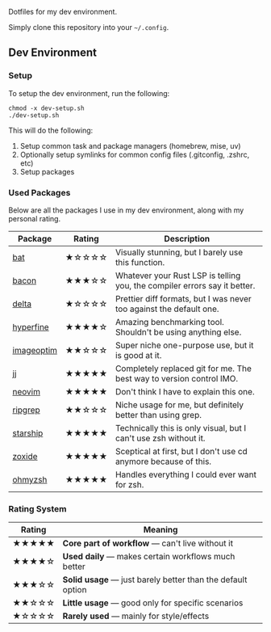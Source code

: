 Dotfiles for my dev environment.

Simply clone this repository into your `~/.config`.

## Dev Environment

### Setup

To setup the dev environment, run the following:

```shell
chmod -x dev-setup.sh
./dev-setup.sh
```

This will do the following:

1. Setup common task and package managers (homebrew, mise, uv)
2. Optionally setup symlinks for common config files (.gitconfig, .zshrc, etc)
3. Setup packages

### Used Packages

Below are all the packages I use in my dev environment, along with my personal rating.

| Package                                                | Rating | Description                                                               |
| ------------------------------------------------------ | ------ | ------------------------------------------------------------------------- |
| [bat](https://github.com/sharkdp/bat)                  | ★☆☆☆☆  | Visually stunning, but I barely use this function.                        |
| [bacon](https://github.com/Canop/bacon)                | ★★★☆☆  | Whatever your Rust LSP is telling you, the compiler errors say it better. |
| [delta](https://github.com/dandavison/delta)           | ★☆☆☆☆  | Prettier diff formats, but I was never too against the default one.       |
| [hyperfine](https://github.com/sharkdp/hyperfine)      | ★★★★☆  | Amazing benchmarking tool. Shouldn't be using anything else.              |
| [imageoptim](https://github.com/ImageOptim/ImageOptim) | ★★☆☆☆  | Super niche one-purpose use, but it is good at it.                        |
| [jj](https://github.com/jj-vcs/jj)                     | ★★★★★  | Completely replaced git for me. The best way to version control IMO.      |
| [neovim](https://github.com/neovim/neovim)             | ★★★★★  | Don't think I have to explain this one.                                   |
| [ripgrep](https://github.com/BurntSushi/ripgrep)       | ★★☆☆☆  | Niche usage for me, but definitely better than using grep.                |
| [starship](https://github.com/starship/starship)       | ★★★★★  | Technically this is only visual, but I can't use zsh without it.          |
| [zoxide](https://github.com/ajeetdsouza/zoxide)        | ★★★★★  | Sceptical at first, but I don't use cd anymore because of this.           |
| [ohmyzsh](https://github.com/ohmyzsh/ohmyzsh)          | ★★★★★  | Handles everything I could ever want for zsh.                             |

### Rating System

| Rating | Meaning                                                      |
| ------ | ------------------------------------------------------------ |
| ★★★★★  | **Core part of workflow** — can't live without it            |
| ★★★★☆  | **Used daily** — makes certain workflows much better         |
| ★★★☆☆  | **Solid usage** — just barely better than the default option |
| ★★☆☆☆  | **Little usage** — good only for specific scenarios          |
| ★☆☆☆☆  | **Rarely used** — mainly for style/effects                   |
